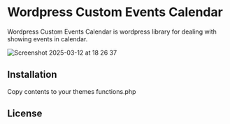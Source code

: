 # Wordpress Custom Events Calendar

Wordpress Custom Events Calendar is wordpress library for dealing with showing events in calendar.

![Screenshot 2025-03-12 at 18 26 37](https://github.com/user-attachments/assets/f0e01003-85b3-4cd6-8f3a-ae45c639b51e)

## Installation
Copy contents to your themes functions.php


 
## License 
